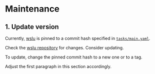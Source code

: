 # Maintenance

## 1. Update version

Currently, [wslu][wslu] is pinned to a commit hash specified in
[`tasks/main.yaml`](tasks/main.yaml).

Check the [wslu repository][wslu] for changes. Consider updating.

To update, change the pinned commit hash to a new one or to a tag.

Adjust the first paragraph in this section accordingly.

[wslu]: https://github.com/wslutilities/wslu
